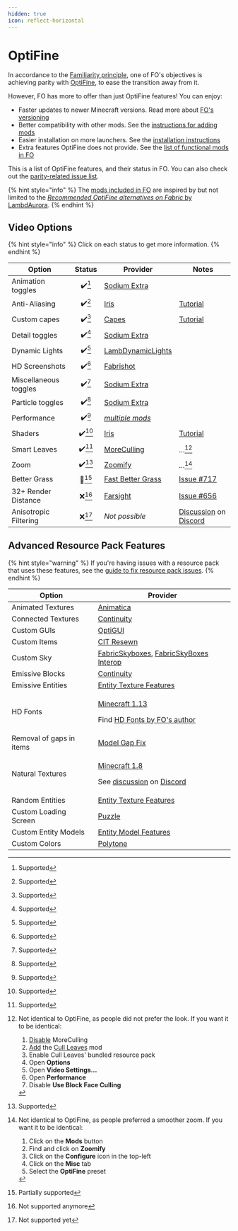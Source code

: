 ```yaml
---
hidden: true
icon: reflect-horizontal
---
```


# OptiFine

In accordance to the [Familiarity principle](./#familiarity), one of FO's objectives is achieving parity with [OptiFine](https://optifine.net/), to ease the transition away from it.

However, FO has more to offer than just OptiFine features! You can enjoy:

* Faster updates to newer Minecraft versions. Read more about [FO's versioning](versioning.md)
* Better compatibility with other mods. See the [instructions for adding mods](../how-to/add-mods/)
* Easier installation on more launchers. See the [installation instructions](../how-to/install/)
* Extra features OptiFine does not provide. See the [list of functional mods in FO](../info/mods/#functional)

This is a list of OptiFine features, and their status in FO. You can also check out the [parity-related issue list](https://github.com/Fabulously-Optimized/fabulously-optimized/issues?q=is:issue%20is:open%20label:parity).

{% hint style="info" %}
The [mods included in FO](../info/mods/) are inspired by but not limited to the [_Recommended OptiFine alternatives on Fabric_ by LambdAurora](https://optifine.alternatives.lambdaurora.dev/).
{% endhint %}

## Video Options

{% hint style="info" %}
Click on each status to get more information.
{% endhint %}

| Option                |  Status | Provider                                                                        | Notes                                                                                                                                        |
| --------------------- | :-----: | ------------------------------------------------------------------------------- | -------------------------------------------------------------------------------------------------------------------------------------------- |
| Animation toggles     |  ✔️[^1] | [Sodium Extra](https://curseforge.com/minecraft/mc-mods/sodium-extra)           |                                                                                                                                              |
| Anti-Aliasing         |  ✔️[^2] | [Iris](https://curseforge.com/minecraft/mc-mods/irisshaders)                    | [Tutorial](../info/mods/shaders.md)                                                                                                          |
| Custom capes          |  ✔️[^3] | [Capes](https://curseforge.com/minecraft/mc-mods/capes)                         | [Tutorial](../info/mods/capes.md)                                                                                                            |
| Detail toggles        |  ✔️[^4] | [Sodium Extra](https://curseforge.com/minecraft/mc-mods/sodium-extra)           |                                                                                                                                              |
| Dynamic Lights        |  ✔️[^5] | [LambDynamicLights](https://curseforge.com/minecraft/mc-mods/lambdynamiclights) |                                                                                                                                              |
| HD Screenshots        |  ✔️[^6] | [Fabrishot](https://curseforge.com/minecraft/mc-mods/fabrishot)                 |                                                                                                                                              |
| Miscellaneous toggles |  ✔️[^7] | [Sodium Extra](https://curseforge.com/minecraft/mc-mods/sodium-extra)           |                                                                                                                                              |
| Particle toggles      |  ✔️[^8] | [Sodium Extra](https://curseforge.com/minecraft/mc-mods/sodium-extra)           |                                                                                                                                              |
| Performance           |  ✔️[^9] | [_multiple mods_](../info/mods/#smooth)                                         |                                                                                                                                              |
| Shaders               | ✔️[^10] | [Iris](https://curseforge.com/minecraft/mc-mods/irisshaders)                    | [Tutorial](../info/mods/shaders.md)                                                                                                          |
| Smart Leaves          | ✔️[^11] | [MoreCulling](https://curseforge.com/minecraft/mc-mods/moreculling)             | ...[^12]                                                                                                                                     |
| Zoom                  | ✔️[^13] | [Zoomify](https://curseforge.com/minecraft/mc-mods/zoomify)                     | ...[^14]                                                                                                                                     |
| Better Grass          | 🚧[^15]  | [Fast Better Grass](../info/resource-packs/#fast-better-grass)                  | [Issue #717](https://github.com/Fabulously-Optimized/fabulously-optimized/issues/717)                                                        |
| 32+ Render Distance   |  ❌[^16] | [Farsight](https://curseforge.com/minecraft/mc-mods/farsight-fabric)            | [Issue #656](https://github.com/Fabulously-Optimized/fabulously-optimized/issues/656)                                                        |
| Anisotropic Filtering |  ❌[^17] | _Not possible_                                                                  | [Discussion](https://discord.com/channels/756612889787498627/876567546390777856/978673913770950687) on [Discord](https://discord.gg/7rnTYXu) |

## Advanced Resource Pack Features

{% hint style="warning" %}
If you're having issues with a resource pack that uses these features, see the [guide to fix resource pack issues](../info/resource-packs/issues.md).
{% endhint %}

| Option                   | Provider                                                                                                                                                                                                                                                                  |
| ------------------------ | ------------------------------------------------------------------------------------------------------------------------------------------------------------------------------------------------------------------------------------------------------------------------- |
| Animated Textures        | [Animatica](https://curseforge.com/minecraft/mc-mods/animatica)                                                                                                                                                                                                           |
| Connected Textures       | [Continuity](https://curseforge.com/minecraft/mc-mods/continuity)                                                                                                                                                                                                         |
| Custom GUIs              | [OptiGUI](https://curseforge.com/minecraft/mc-mods/optigui)                                                                                                                                                                                                               |
| Custom Items             | [CIT Resewn](https://curseforge.com/minecraft/mc-mods/cit-resewn)                                                                                                                                                                                                         |
| Custom Sky               | [FabricSkyboxes](https://curseforge.com/minecraft/mc-mods/fabricskyboxes), [FabricSkyBoxes Interop](https://curseforge.com/minecraft/mc-mods/fabricskyboxes-interop)                                                                                                      |
| Emissive Blocks          | [Continuity](https://curseforge.com/minecraft/mc-mods/continuity)                                                                                                                                                                                                         |
| Emissive Entities        | [Entity Texture Features](https://curseforge.com/minecraft/mc-mods/entity-texture-features-fabric)                                                                                                                                                                        |
| HD Fonts                 | <p><a href="https://minecraft.wiki/w/Java_Edition_1.13-pre6#Changes">Minecraft 1.13</a></p><p>Find <a href="https://curseforge.com/members/robotkoer/projects">HD Fonts by FO's author</a></p>                                                                            |
| Removal of gaps in items | [Model Gap Fix](https://curseforge.com/minecraft/mc-mods/model-gap-fix)                                                                                                                                                                                                   |
| Natural Textures         | <p><a href="https://minecraft.wiki/w/Java_Edition_14w17a#General_2">Minecraft 1.8</a></p><p>See <a href="https://discord.com/channels/859124104644788234/1148531768157290537/1148531768157290537">discussion</a> on <a href="https://download.fo/discord">Discord</a></p> |
| Random Entities          | [Entity Texture Features](https://curseforge.com/minecraft/mc-mods/entity-texture-features-fabric)                                                                                                                                                                        |
| Custom Loading Screen    | [Puzzle](https://curseforge.com/minecraft/mc-mods/puzzle)                                                                                                                                                                                                                 |
| Custom Entity Models     | [Entity Model Features](https://curseforge.com/minecraft/mc-mods/entity-model-features)                                                                                                                                                                                   |
| Custom Colors            | [Polytone](https://curseforge.com/minecraft/mc-mods/polytone)                                                                                                                                                                                                             |

[^1]: Supported

[^2]: Supported

[^3]: Supported

[^4]: Supported

[^5]: Supported

[^6]: Supported

[^7]: Supported

[^8]: Supported

[^9]: Supported

[^10]: Supported

[^11]: Supported

[^12]: Not identical to OptiFine, as people did not prefer the look. If you want it to be identical:

    1. [Disable](../how-to/disable-mods/) MoreCulling
    2. [Add](../how-to/add-mods/) the [Cull Leaves](https://curseforge.com/minecraft/mc-mods/cull-leaves) mod
    3. Enable Cull Leaves' bundled resource pack
    4. Open **Options**
    5. Open **Video Settings...**
    6. Open **Performance**
    7. Disable **Use Block Face Culling**

[^13]: Supported

[^14]: Not identical to OptiFine, as people preferred a smoother zoom. If you want it to be identical:

    1. Click on the **Mods** button
    2. Find and click on **Zoomify**
    3. Click on the **Configure** icon in the top-left
    4. Click on the **Misc** tab
    5. Select the **OptiFine** preset

[^15]: Partially supported

[^16]: Not supported anymore

[^17]: Not supported yet
